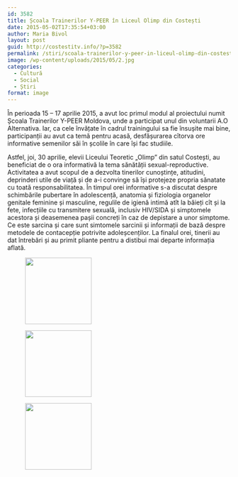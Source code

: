 ```yaml
---
id: 3582
title: Școala Trainerilor Y-PEER în Liceul Olimp din Costești
date: 2015-05-02T17:35:54+03:00
author: Maria Bivol
layout: post
guid: http://costestitv.info/?p=3582
permalink: /stiri/scoala-trainerilor-y-peer-in-liceul-olimp-din-costesti/
image: /wp-content/uploads/2015/05/2.jpg
categories:
  - Cultură
  - Social
  - Știri
format: image
---
```

În perioada 15 – 17 aprilie 2015, a avut loc primul modul al proiectului numit Școala Trainerilor Y-PEER Moldova, unde a participat unul din voluntarii A.O Alternativa. Iar, ca cele învățate în cadrul trainingului sa fie însușite mai bine, participanții au avut ca temă pentru acasă, desfășurarea cîtorva ore informative semenilor săi în școlile în care își fac studiile.

Astfel, joi, 30 aprilie, elevii Liceului Teoretic „Olimp” din satul Costești, au beneficiat de o ora informativă la tema sănătății sexual-reproductive. Activitatea a avut scopul de a dezvolta tinerilor cunoștințe, atitudini, deprinderi utile de viață și de a-i convinge să își protejeze propria sănatate cu toată responsabilitatea. În timpul orei informative s-a discutat despre schimbările pubertare în adolescență, anatomia și fiziologia organelor genitale feminine și masculine, regulile de igienă intimă atît la băieți cît și la fete, infecțiile cu transmitere sexuală, inclusiv HIV/SIDA și simptomele acestora și deasemenea pașii concreți în caz de depistare a unor simptome. Ce este sarcina și care sunt simtomele sarcinii și informații de bază despre metodele de contacepție potrivite adoleșcenților. La finalul orei, tinerii au dat întrebări și au primit pliante pentru a distibui mai departe informația aflată.

<div id='gallery-30' class='gallery galleryid-3582 gallery-columns-3 gallery-size-thumbnail'>
  <figure class='gallery-item'> 
  
  <div class='gallery-icon landscape'>
    <a href='http://costestitv.ddev.local/stiri/scoala-trainerilor-y-peer-in-liceul-olimp-din-costesti/attachment/2-5/'><img width="150" height="150" src="http://costestitv.ddev.local/wp-content/uploads/2015/05/21-150x150.jpg" class="attachment-thumbnail size-thumbnail" alt="" /></a>
  </div></figure><figure class='gallery-item'> 
  
  <div class='gallery-icon landscape'>
    <a href='http://costestitv.ddev.local/stiri/scoala-trainerilor-y-peer-in-liceul-olimp-din-costesti/attachment/3-4/'><img width="150" height="150" src="http://costestitv.ddev.local/wp-content/uploads/2015/05/3-150x150.jpg" class="attachment-thumbnail size-thumbnail" alt="" /></a>
  </div></figure><figure class='gallery-item'> 
  
  <div class='gallery-icon landscape'>
    <a href='http://costestitv.ddev.local/stiri/scoala-trainerilor-y-peer-in-liceul-olimp-din-costesti/attachment/priim/'><img width="150" height="150" src="http://costestitv.ddev.local/wp-content/uploads/2015/05/priim-150x150.jpg" class="attachment-thumbnail size-thumbnail" alt="" /></a>
  </div></figure>
</div>